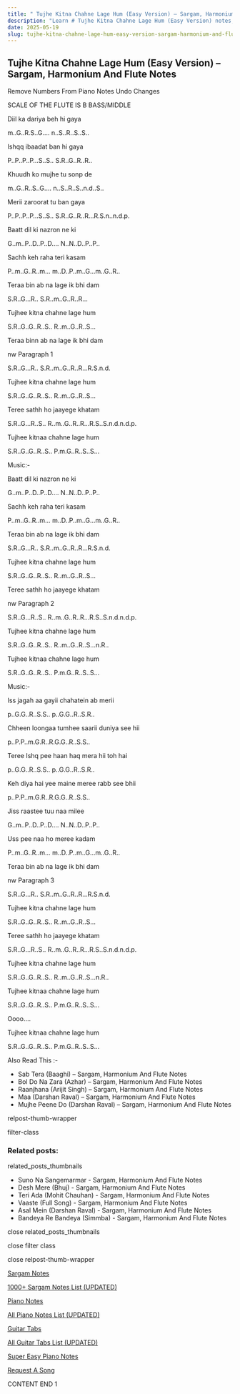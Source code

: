 ```yaml
---
title: " Tujhe Kitna Chahne Lage Hum (Easy Version) – Sargam, Harmonium And Flute Notes"
description: "Learn # Tujhe Kitna Chahne Lage Hum (Easy Version) notes, sargam, harmonium notations and flute notes. Easy step-by-step tutorial for beginners."
date: 2025-05-19
slug: tujhe-kitna-chahne-lage-hum-easy-version-sargam-harmonium-and-flute-notes
---
```


## Tujhe Kitna Chahne Lage Hum (Easy Version) – Sargam, Harmonium And Flute Notes

Remove Numbers From Piano Notes
Undo Changes

SCALE OF THE FLUTE IS B BASS/MIDDLE

Diil ka dariya beh hi gaya

m..G..R.S..G…. n..S..R..S..S..

Ishqq ibaadat ban hi gaya

P..P..P..P…S..S.. S.R..G..R..R..

Khuudh ko mujhe tu sonp de

m..G..R..S..G…. n..S..R..S..n.d..S..

Merii zaroorat tu ban gaya

P..P..P..P…S..S.. S.R..G..R..R…R.S.n..n.d.p.

Baatt dil ki nazron ne ki

G..m..P..D..P..D…. N..N..D..P..P..

Sachh keh raha teri kasam

P..m..G..R..m… m..D..P..m..G…m..G..R..

Teraa bin ab na lage ik bhi dam

S.R..G…R.. S.R..m..G..R..R…

Tujhee kitna chahne lage hum

S.R..G..G..R..S.. R..m..G..R..S…

Teraa binn ab na lage ik bhi dam

nw Paragraph 1

S.R..G…R.. S.R..m..G..R..R…R.S.n.d.

Tujhee kitna chahne lage hum

S.R..G..G..R..S.. R..m..G..R..S…

Teree sathh ho jaayege khatam

S.R..G…R..S.. R..m..G..R..R…R.S..S.n.d.n.d.p.

Tujhee kitnaa chahne lage hum

S.R..G..G..R..S.. P.m.G..R..S..S…

Music:-

Baatt dil ki nazron ne ki

G..m..P..D..P..D…. N..N..D..P..P..

Sachh keh raha teri kasam

P..m..G..R..m… m..D..P..m..G…m..G..R..

Teraa bin ab na lage ik bhi dam

S.R..G…R.. S.R..m..G..R..R…R.S.n.d.

Tujhee kitna chahne lage hum

S.R..G..G..R..S.. R..m..G..R..S…

Teree sathh ho jaayege khatam

nw Paragraph 2

S.R..G…R..S.. R..m..G..R..R…R.S..S.n.d.n.d.p.

Tujhee kitna chahne lage hum

S.R..G..G..R..S.. R..m..G..R..S…n.R..

Tujhee kitnaa chahne lage hum

S.R..G..G..R..S.. P.m.G..R..S..S…

Music:-

Iss jagah aa gayii chahatein ab merii

p..G.G..R..S.S.. p..G.G..R..S.R..

Chheen loongaa tumhee saarii duniya see hii

p..P.P..m.G.R..R.G.G..R..S.S..

Teree Ishq pee haan haq mera hii toh hai

p..G.G..R..S.S.. p..G.G..R..S.R..

Keh diya hai yee maine meree rabb see bhii

p..P.P..m.G.R..R.G.G..R..S.S..

Jiss raastee tuu naa milee

G..m..P..D..P..D…. N..N..D..P..P..

Uss pee naa ho meree kadam

P..m..G..R..m… m..D..P..m..G…m..G..R..

Teraa bin ab na lage ik bhi dam

nw Paragraph 3

S.R..G…R.. S.R..m..G..R..R…R.S.n.d.

Tujhee kitna chahne lage hum

S.R..G..G..R..S.. R..m..G..R..S…

Teree sathh ho jaayege khatam

S.R..G…R..S.. R..m..G..R..R…R.S..S.n.d.n.d.p.

Tujhee kitna chahne lage hum

S.R..G..G..R..S.. R..m..G..R..S…n.R..

Tujhee kitnaa chahne lage hum

S.R..G..G..R..S.. P.m.G..R..S..S…

Oooo….

Tujhee kitnaa chahne lage hum

S.R..G..G..R..S.. P.m.G..R..S..S…

Also Read This :-

- Sab Tera (Baaghi) – Sargam, Harmonium And Flute Notes
- Bol Do Na Zara (Azhar) – Sargam, Harmonium And Flute Notes
- Raanjhana (Arijit Singh) – Sargam, Harmonium And Flute Notes
- Maa (Darshan Raval) – Sargam, Harmonium And Flute Notes
- Mujhe Peene Do (Darshan Raval) – Sargam, Harmonium And Flute Notes

relpost-thumb-wrapper

filter-class

### Related posts:

related_posts_thumbnails

- Suno Na Sangemarmar - Sargam, Harmonium And Flute Notes
- Desh Mere (Bhuj) - Sargam, Harmonium And Flute Notes
- Teri Ada (Mohit Chauhan) - Sargam, Harmonium And Flute Notes
- Vaaste (Full Song) - Sargam, Harmonium And Flute Notes
- Asal Mein (Darshan Raval) - Sargam, Harmonium And Flute Notes
- Bandeya Re Bandeya (Simmba) - Sargam, Harmonium And Flute Notes

close related_posts_thumbnails

close filter class

close relpost-thumb-wrapper

[Sargam Notes](/sargam-notes.html)

[1000+ Sargam Notes List (UPDATED)](/all-songs-list-sargam-notes.html)

[Piano Notes](/piano-notes.html)

[All Piano Notes List (UPDATED)](/all-songs-list-piano-notes.html)

[Guitar Tabs](/guitar-tabs.html)

[All Guitar Tabs List (UPDATED)](/all-songs-list-guitar-tabs.html)

[Super Easy Piano Notes](https://studywall.in/)

[Request A Song](/request-a-song.html)

CONTENT END 1
